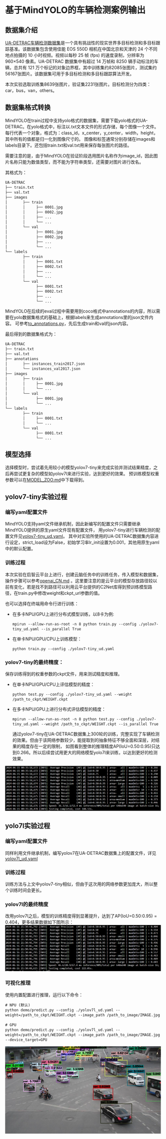 # 基于MindYOLO的车辆检测案例输出

## 数据集介绍

[UA-DETRAC车辆检测数据集](http://detrac-db.rit.albany.edu/)是一个具有挑战性的现实世界多目标检测和多目标跟踪基准。该数据集包含使用佳能 EOS 550D 相机在中国北京和天津的 24 个不同地点拍摄的 10 小时视频。视频以每秒 25 帧 (fps) 的速度录制，分辨率为 960×540 像素。UA-DETRAC 数据集中有超过 14 万帧和 8250 辆手动标注的车辆，总共有 121 万个标记的对象边界框，其中训练集约82085张图片，测试集约56167张图片。该数据集可用于多目标检测和多目标跟踪算法开发。

本次实验选取训练集8639张图片，验证集2231张图片。目标检测分为四类：car，bus，van，others。
## 数据集格式转换
MindYOLO在train过程中支持yolo格式的数据集，需要下载yolo格式的UA-DETRAC。在yolo格式中，标注以.txt文本文件的形式存储，每个图像一个文件。
每行代表一个对象，格式为：class_id，x_center，y_center，width，height，其中所有的值都是归一化到图像尺寸的。
图像和标签通常分别存储在images和labels目录下。还包括train.txt和val.txt用来保存每张图片的路径。

需要注意的是，由于MindYOLO在验证阶段选用图片名称作为image_id，因此图片名称只能为数值类型，而不能为字符串类型，还需要对图片进行改名。

其格式为：
```
UA-DETRAC
├── train.txt
├── val.txt
├── images
│       ├── train
│       │     ├── 0001.jpg
│       │     ├── 0002.jpg
│       │     ├── ...
│       │     └── ...
│       └── val
│             ├── 0001.jpg
│             ├── 0002.jpg
│             ├── ...
│             └── ...
└── labels
        ├── train
        │     ├── 0001.txt
        │     ├── 0002.txt
        │     ├── ...
        │     └── ...
        └── val
              ├── 0001.txt
              ├── 0002.txt
              ├── ...
              └── ...
```
MindYOLO在后续的eval过程中需要用到coco格式中annotations的内容，所以需要在yolo数据集格式的基础上，根据labels来生成annotations里的json文件内容。
可参考[to_annotations.py](./to_annotations.py)，先后生成train和val的json内容。

最后得到的数据集格式为：
```
UA-DETRAC
├── train.txt
├── val.txt
├── annotations
│       ├── instances_train2017.json
│       └── instances_val2017.json
├── images
│       ├── train
│       │     ├── 0001.jpg
│       │     └── ...
│       └── val
│             ├── 0001.jpg
│             └── ...
└── labels
        ├── train
        │     ├── 0001.txt
        │     └── ...
        └── val
              ├── 0001.txt
              └── ...
```


## 模型选择

选择模型时，尝试着先用较小的模型yolov7-tiny来完成实验并测试结果精度，之后再尝试更复杂的模型如yolov7l来进行实验，达到更好的效果。
预训练模型权重参数可以在[MODEL_ZOO.md](../../MODEL_ZOO.md)中下载得到。
## yolov7-tiny实验过程
### 编写yaml配置文件

MindYOLO支持yaml文件继承机制，因此新编写的配置文件只需要继承MindYOLO提供的原生yaml文件现有配置文件，
用yolov7-tiny进行车辆检测的配置文件见[yolov7-tiny_ud.yaml](./yolov7-tiny_ud.yaml)。
其中对实验所使用的UA-DETRAC数据集内容进行设定，strict_load设为False，初始学习率lr_init设置为0.001，其他用原生yaml中的默认配置。
### 训练过程
本次实验在启智云平台上进行，创建云脑任务中的训练任务，传入模型和数据集，操作步骤可以参考[openai_CN.md](../../tutorials/cloud/openi_CN.md)
。这里要注意的是云平台的模型存放路径较以前有变化，若是找不到路径可以利用云平台提供的C2Net库得到预训练模型路径，在train.py中修改weight和ckpt_url参数的值。

也可以选择在终端用命令行进行训练：
* 在多卡NPU/GPU上进行分布式模型训练，以8卡为例:
  ```shell
  mpirun --allow-run-as-root -n 8 python train.py --config ./yolov7-tiny_ud.yaml --is_parallel True
  ```

* 在单卡NPU/GPU/CPU上训练模型：
  ```shell
  python train.py --config ./yolov7-tiny_ud.yaml
  ```

### yolov7-tiny的最终精度：
保存训练得到的权重参数的ckpt文件，用来测试精度和推理。
* 在单卡NPU/GPU/CPU上评估模型的精度：

  ```shell
  python test.py --config ./yolov7-tiny_ud.yaml --weight /path_to_ckpt/WEIGHT.ckpt
  ```
* 在多卡NPU/GPU上进行分布式评估模型的精度：

  ```shell
  mpirun --allow-run-as-root -n 8 python test.py --config ./yolov7-tiny_ud.yaml --weight /path_to_ckpt/WEIGHT.ckpt --is_parallel True
  ```
  通过yolov7-tiny在UA-DETRAC数据集上300轮的训练，完整实现了车辆检测的效果。但由于该网络参数较少，能提取到的抽象特征不够全面和深层，对结果的精度存在一定的限制，
如图看到整体的推理精度AP(IoU=0.50:0.95)只达到0.266。所以后续尝试用更大的网络模型yolo7l来训练，以达到更好的检测效果。

<img src="./pic/yolov7-tiny-results.png" alt="yolov7-tiny-results" style="zoom:70%;" />

## yolo7l实验过程
### 编写yaml配置文件
同样利用文件继承机制，编写yolov7在UA-DETRAC数据集上的配置文件，详见[yolov7l_ud.yaml](./yolov7l_ud.yaml)
### 训练过程
训练方法与上文中yolov7-tiny相似，但由于这次用的网络参数更加庞大，所以整个训练时间会更长。
### yolov7l的最终精度
改用yolov7l之后，模型的训练精度得到显著提升，达到了AP(IoU=0.50:0.95) = 0.404，更多结果数据如下图所示：
<img src="./pic/yolov7l-results.png" alt="yolov7l-results" style="zoom:70%;" />
### 可视化推理
 使用内置配置进行推理，运行以下命令：
```shell
# NPU (默认)
python demo/predict.py --config ./yolov7l_ud.yaml --weight=/path_to_ckpt/WEIGHT.ckpt --image_path /path_to_image/IMAGE.jpg

# GPU
python demo/predict.py --config ./yolov7l_ud.yaml --weight=/path_to_ckpt/WEIGHT.ckpt --image_path /path_to_image/IMAGE.jpg --device_target=GPU
```
<img src="./pic/predict.png" alt="predict" style="zoom:70%;" />